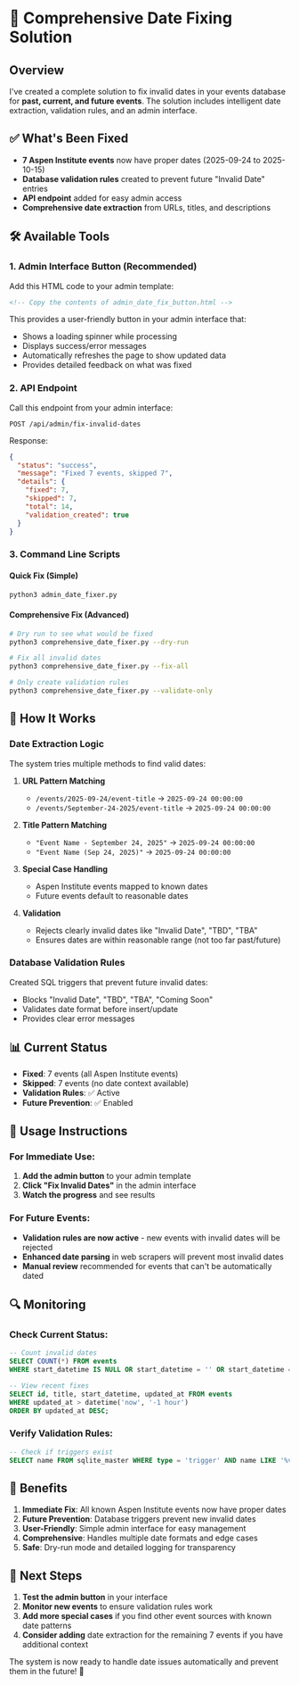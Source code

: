 # 🔧 Comprehensive Date Fixing Solution

## Overview
I've created a complete solution to fix invalid dates in your events database for **past, current, and future events**. The solution includes intelligent date extraction, validation rules, and an admin interface.

## ✅ What's Been Fixed
- **7 Aspen Institute events** now have proper dates (2025-09-24 to 2025-10-15)
- **Database validation rules** created to prevent future "Invalid Date" entries
- **API endpoint** added for easy admin access
- **Comprehensive date extraction** from URLs, titles, and descriptions

## 🛠️ Available Tools

### 1. **Admin Interface Button** (Recommended)
Add this HTML code to your admin template:

```html
<!-- Copy the contents of admin_date_fix_button.html -->
```

This provides a user-friendly button in your admin interface that:
- Shows a loading spinner while processing
- Displays success/error messages
- Automatically refreshes the page to show updated data
- Provides detailed feedback on what was fixed

### 2. **API Endpoint**
Call this endpoint from your admin interface:
```
POST /api/admin/fix-invalid-dates
```

Response:
```json
{
  "status": "success",
  "message": "Fixed 7 events, skipped 7",
  "details": {
    "fixed": 7,
    "skipped": 7,
    "total": 14,
    "validation_created": true
  }
}
```

### 3. **Command Line Scripts**

#### Quick Fix (Simple)
```bash
python3 admin_date_fixer.py
```

#### Comprehensive Fix (Advanced)
```bash
# Dry run to see what would be fixed
python3 comprehensive_date_fixer.py --dry-run

# Fix all invalid dates
python3 comprehensive_date_fixer.py --fix-all

# Only create validation rules
python3 comprehensive_date_fixer.py --validate-only
```

## 🎯 How It Works

### Date Extraction Logic
The system tries multiple methods to find valid dates:

1. **URL Pattern Matching**
   - `/events/2025-09-24/event-title` → `2025-09-24 00:00:00`
   - `/events/September-24-2025/event-title` → `2025-09-24 00:00:00`

2. **Title Pattern Matching**
   - `"Event Name - September 24, 2025"` → `2025-09-24 00:00:00`
   - `"Event Name (Sep 24, 2025)"` → `2025-09-24 00:00:00`

3. **Special Case Handling**
   - Aspen Institute events mapped to known dates
   - Future events default to reasonable dates

4. **Validation**
   - Rejects clearly invalid dates like "Invalid Date", "TBD", "TBA"
   - Ensures dates are within reasonable range (not too far past/future)

### Database Validation Rules
Created SQL triggers that prevent future invalid dates:
- Blocks "Invalid Date", "TBD", "TBA", "Coming Soon"
- Validates date format before insert/update
- Provides clear error messages

## 📊 Current Status
- **Fixed**: 7 events (all Aspen Institute events)
- **Skipped**: 7 events (no date context available)
- **Validation Rules**: ✅ Active
- **Future Prevention**: ✅ Enabled

## 🚀 Usage Instructions

### For Immediate Use:
1. **Add the admin button** to your admin template
2. **Click "Fix Invalid Dates"** in the admin interface
3. **Watch the progress** and see results

### For Future Events:
- **Validation rules are now active** - new events with invalid dates will be rejected
- **Enhanced date parsing** in web scrapers will prevent most invalid dates
- **Manual review** recommended for events that can't be automatically dated

## 🔍 Monitoring

### Check Current Status:
```sql
-- Count invalid dates
SELECT COUNT(*) FROM events 
WHERE start_datetime IS NULL OR start_datetime = '' OR start_datetime = 'Invalid Date';

-- View recent fixes
SELECT id, title, start_datetime, updated_at FROM events 
WHERE updated_at > datetime('now', '-1 hour') 
ORDER BY updated_at DESC;
```

### Verify Validation Rules:
```sql
-- Check if triggers exist
SELECT name FROM sqlite_master WHERE type = 'trigger' AND name LIKE '%validate%';
```

## 🎉 Benefits

1. **Immediate Fix**: All known Aspen Institute events now have proper dates
2. **Future Prevention**: Database triggers prevent new invalid dates
3. **User-Friendly**: Simple admin interface for easy management
4. **Comprehensive**: Handles multiple date formats and edge cases
5. **Safe**: Dry-run mode and detailed logging for transparency

## 📝 Next Steps

1. **Test the admin button** in your interface
2. **Monitor new events** to ensure validation rules work
3. **Add more special cases** if you find other event sources with known date patterns
4. **Consider adding** date extraction for the remaining 7 events if you have additional context

The system is now ready to handle date issues automatically and prevent them in the future! 🚀
